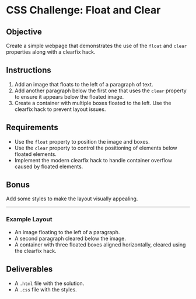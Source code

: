 # CSS Challenge: Float and Clear

## Objective
Create a simple webpage that demonstrates the use of the `float` and `clear` properties along with a clearfix hack.

## Instructions
1. Add an image that floats to the left of a paragraph of text.
2. Add another paragraph below the first one that uses the `clear` property to ensure it appears below the floated image.
3. Create a container with multiple boxes floated to the left. Use the clearfix hack to prevent layout issues.

## Requirements
- Use the `float` property to position the image and boxes.
- Use the `clear` property to control the positioning of elements below floated elements.
- Implement the modern clearfix hack to handle container overflow caused by floated elements.

## Bonus
Add some styles to make the layout visually appealing.

---

### Example Layout
- An image floating to the left of a paragraph.
- A second paragraph cleared below the image.
- A container with three floated boxes aligned horizontally, cleared using the clearfix hack.

## Deliverables
- A `.html` file with the solution.
- A `.css` file with the styles.
